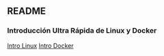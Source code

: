 ## README

### Introducción Ultra Rápida de Linux y Docker

[Intro Linux](/IntroLinux.md)
[Intro Docker](/IntroDocker.md)